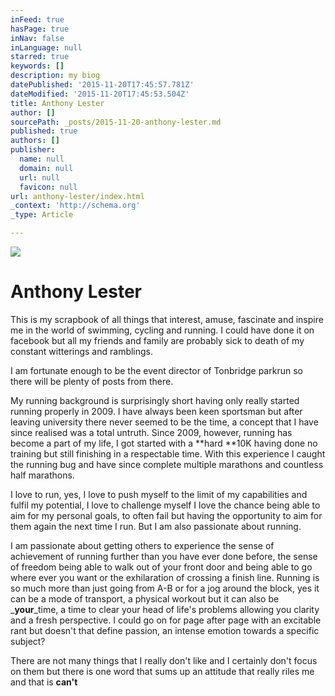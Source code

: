 ```yaml
---
inFeed: true
hasPage: true
inNav: false
inLanguage: null
starred: true
keywords: []
description: my biog
datePublished: '2015-11-20T17:45:57.781Z'
dateModified: '2015-11-20T17:45:53.504Z'
title: Anthony Lester
author: []
sourcePath: _posts/2015-11-20-anthony-lester.md
published: true
authors: []
publisher:
  name: null
  domain: null
  url: null
  favicon: null
url: anthony-lester/index.html
_context: 'http://schema.org'
_type: Article

---
```

![](https://the-grid-user-content.s3-us-west-2.amazonaws.com/fd6043d8-1f8b-4392-9c98-acc1e7f3ca40.jpg)

# Anthony Lester

This is my scrapbook of all things that interest, amuse, fascinate and inspire me in the world of swimming, cycling and running. I could have done it on facebook but all my friends and family are probably sick to death of my constant witterings and ramblings. 

I am fortunate enough to be the event director of Tonbridge parkrun so there will be plenty of posts from there.

My running background is surprisingly short having only really started running properly in 2009\. I have always been keen sportsman but after leaving university there never seemed to be the time, a concept that I have since realised was a total untruth. Since 2009, however, running has become a part of my life, I got started with a **hard **10K having done no training but still finishing in a respectable time. With this experience I caught the running bug and have since complete multiple marathons and countless half marathons. 

I love to run, yes, I love to push myself to the limit of my capabilities and fulfil my potential, I love to challenge myself I love the chance being able to aim for my personal goals, to often fail but having the opportunity to aim for them again the next time I run. But I am also passionate about running.

I am passionate about getting others to experience the sense of achievement of running further than you have ever done before, the sense of freedom being able to walk out of your front door and being able to go where ever you want or the exhilaration of crossing a finish line. Running is so much more than just going from A-B or for a jog around the block, yes it can be a mode of transport, a physical workout but it can also be _**your**_time, a time to clear your head of life's problems allowing you clarity and a fresh perspective. I could go on for page after page with an excitable rant but doesn't that define passion, an intense emotion towards a specific subject?

There are not many things that I really don't like and I certainly don't focus on them but there is one word that sums up an attitude that really riles me and that is  **can't**
